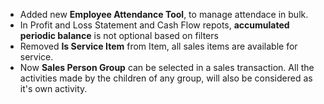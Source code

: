 - Added new **Employee Attendance Tool**, to manage attendace in bulk.
- In Profit and Loss Statement and Cash Flow repots, **accumulated periodic balance** is not optional based on filters
- Removed **Is Service Item** from Item, all sales items are available for service.
- Now **Sales Person Group** can be selected in a sales transaction. All the activities made by the children of any group, will also be considered as it's own activity.
